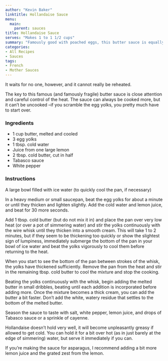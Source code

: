 ```yaml
---
author: "Kevin Baker"
linktitle: Hollandaise Sauce
menu:
  main:
    parent: sauces
title: Hollandaise Sauce
serves: "Makes 1 to 1 1/2 cups"
summary: "Famously good with poached eggs, this butter sauce is equally delicious with steamed asparagus or other green vegetables. It's also wonderful with almost any seafood. "
categories:
- All Recipes
- Sauces
tags:
- French
- Mother Sauces
---
```

It waits for no one, however, and it cannot really be reheated.

The key to this famous (and famously fragile) butter sauce is close attention and careful control of the heat. The sauce can always be cooked more, but it can’t be uncooked –if you scramble the egg yolks, you pretty much have to start over.

### Ingredients

<div class="ingredient-list">

* 1 cup butter, melted and cooled  
* 3 egg yolks  
* 1 tbsp. cold water  
* Juice from one large lemon  
* 2 tbsp. cold butter, cut in half  
* Tabasco sauce  
* White pepper  

</div>

### Instructions
A large bowl filled with ice water (to quickly cool the pan, if necessary)

In a heavy medium or small saucepan, beat the egg yolks for about a minute or until they thicken and lighten slightly. Add the cold water and lemon juice, and beat for 30 more seconds. 

Add 1 tbsp. cold butter (but do not mix it in) and place the pan over very low heat (or over a pot of simmering water) and stir the yolks continuously with the wire whisk until they thicken into a smooth cream. This will take 1 to 2 minutes, but if they seem to be thickening too quickly or show the slightest sign of lumpiness, immediately submerge the bottom of the pan in your bowl of ice water and beat the yolks vigorously to cool them before returning to the heat.

When you start to see the bottom of the pan between strokes of the whisk, the yolks have thickened sufficiently. Remove the pan from the heat and stir in the remaining tbsp. cold butter to cool the mixture and stop the cooking.

Beating the yolks continuously with the whisk, begin adding the melted butter in small dribbles, beating until each addition is incorporated before adding more. Once the mixture becomes a thick cream, you can add the butter a bit faster. Don’t add the white, watery residue that settles to the bottom of the melted butter.

Season the sauce to taste with salt, white pepper, lemon juice, and drops of Tabasco sauce or a sprinkle of cayenne. 

Hollandaise doesn’t hold very well, it will become unpleasantly greasy if allowed to get cold. You can hold it for a bit over hot (as in just barely at the edge of simmering) water, but serve it immediately if you can.

If you’re making the sauce for asparagus, I recommend adding a bit more lemon juice and the grated zest from the lemon.